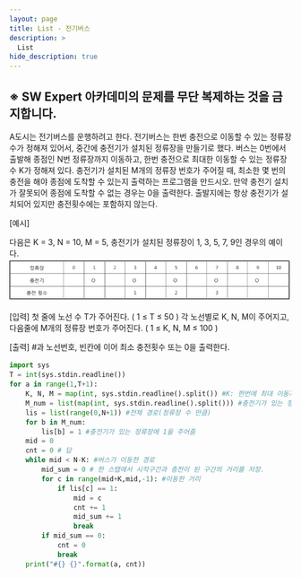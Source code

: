 ```yaml
---
layout: page
title: List - 전기버스
description: >
  List
hide_description: true
---
```


## ※ SW Expert 아카데미의 문제를 무단 복제하는 것을 금지합니다.

A도시는 전기버스를 운행하려고 한다. 전기버스는 한번 충전으로 이동할 수 있는 정류장 수가 정해져 있어서, 중간에 충전기가 설치된 정류장을 만들기로 했다.
버스는 0번에서 출발해 종점인 N번 정류장까지 이동하고, 한번 충전으로 최대한 이동할 수 있는 정류장 수 K가 정해져 있다.
충전기가 설치된 M개의 정류장 번호가 주어질 때, 최소한 몇 번의 충전을 해야 종점에 도착할 수 있는지 출력하는 프로그램을 만드시오.
만약 충전기 설치가 잘못되어 종점에 도착할 수 없는 경우는 0을 출력한다. 출발지에는 항상 충전기가 설치되어 있지만 충전횟수에는 포함하지 않는다.
 
[예시]

다음은 K = 3, N = 10, M = 5, 충전기가 설치된 정류장이 1, 3, 5, 7, 9인 경우의 예이다.
![list2](../image/1.png)


[입력]
첫 줄에 노선 수 T가 주어진다.  ( 1 ≤ T ≤ 50 )
각 노선별로 K, N, M이 주어지고, 다음줄에 M개의 정류장 번호가 주어진다. ( 1 ≤ K, N, M ≤ 100 )

[출력]
#과 노선번호, 빈칸에 이어 최소 충전횟수 또는 0을 출력한다.

```python
import sys
T = int(sys.stdin.readline())
for a in range(1,T+1):
    K, N, M = map(int, sys.stdin.readline().split()) #K: 한번에 최대 이동가능한 거리 N: 전체 정류장 개수 M: 설치된 개수
    M_num = list(map(int, sys.stdin.readline().split())) #충전기가 있는 정류장
    lis = list(range(0,N+1)) #전체 경로(정류장 수 만큼)
    for b in M_num:
        lis[b] = 1 #충전기가 있는 정류장에 1을 주어줌
    mid = 0
    cnt = 0 # 답
    while mid < N-K: #버스가 이동한 경로
        mid_sum = 0 # 한 스탭에서 시작구간과 충전이 된 구간의 거리를 저장.
        for c in range(mid+K,mid,-1): #이동한 거리
            if lis[c] == 1:
                mid = c
                cnt += 1
                mid_sum += 1
                break
        if mid_sum == 0:
            cnt = 0
            break
    print("#{} {}".format(a, cnt))
```